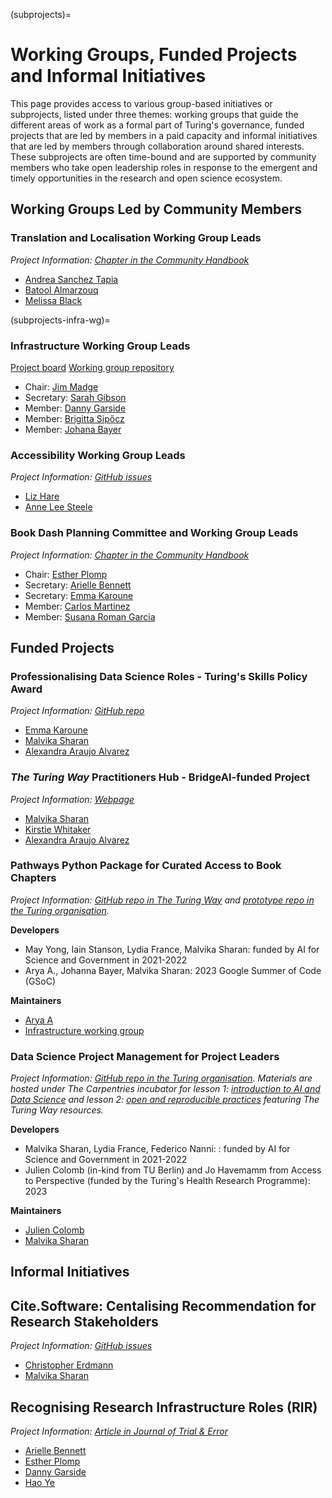(subprojects)=
# Working Groups, Funded Projects and Informal Initiatives

This page provides access to various group-based initiatives or subprojects, listed under three themes: working groups that guide the different areas of work as a formal part of Turing's governance, funded projects that are led by members in a paid capacity and informal initiatives that are led by members through collaboration around shared interests.
These subprojects are often time-bound and are supported by community members who take open leadership roles in response to the emergent and timely opportunities in the research and open science ecosystem.

## Working Groups Led by Community Members

### Translation and Localisation Working Group Leads

*Project Information: [Chapter in the Community Handbook](https://book.the-turing-way.org/community-handbook/translation)*

- [Andrea Sanchez Tapia](https://book.the-turing-way.org/afterword/contributors-record#andrea-sanchez-tapia)
- [Batool Almarzouq](https://book.the-turing-way.org/afterword/contributors-record#batool-almarzouq)
- [Melissa Black](https://book.the-turing-way.org/afterword/contributors-record#melissa-black)

(subprojects-infra-wg)=
### Infrastructure Working Group Leads

[Project board](https://github.com/orgs/the-turing-way/projects/9)
[Working group repository](https://github.com/the-turing-way/infrastructure-working-group)

- Chair: [Jim Madge](https://book.the-turing-way.org/afterword/contributors-record#jim-madge)
- Secretary: [Sarah Gibson](https://book.the-turing-way.org/afterword/contributors-record#sarah-gibson)
- Member: [Danny Garside](https://book.the-turing-way.org/afterword/contributors-record#danny-garside)
- Member: [Brigitta Sipőcz](https://book.the-turing-way.org/afterword/contributors-record#brigitta-sipocz)
- Member: [Johana Bayer](https://book.the-turing-way.org/afterword/contributors-record#likeajumprope)

### Accessibility Working Group Leads

*Project Information: [GitHub issues](https://github.com/the-turing-way/the-turing-way/issues?q=is%3Aissue+is%3Aopen+accessibility+label%3Aaccessibility)*

- [Liz Hare](https://book.the-turing-way.org/afterword/contributors-record#liz-hare)
- [Anne Lee Steele](https://book.the-turing-way.org/afterword/contributors-record#anne-lee-steele)

### Book Dash Planning Committee and Working Group Leads

*Project Information: [Chapter in the Community Handbook](https://book.the-turing-way.org/community-handbook/bookdash)*

- Chair: [Esther Plomp](https://book.the-turing-way.org/afterword/contributors-record#esther-plomp)
- Secretary: [Arielle Bennett](https://book.the-turing-way.org/afterword/contributors-record#arielle-bennett)
- Secretary: [Emma Karoune](https://book.the-turing-way.org/afterword/contributors-record#emma-karoune)
- Member: [Carlos Martinez](https://book.the-turing-way.org/afterword/contributors-record#c-martinez)
- Member: [Susana Roman Garcia](https://book.the-turing-way.org/afterword/contributors-record#susana465)


## Funded Projects 

### Professionalising Data Science Roles - Turing's Skills Policy Award

*Project Information: [GitHub repo](https://github.com/alan-turing-institute/professionalising-data-science-roles)*

- [Emma Karoune](https://book.the-turing-way.org/afterword/contributors-record#emma-karoune)
- [Malvika Sharan](https://book.the-turing-way.org/afterword/contributors-record#malvika-sharan)
- [Alexandra Araujo Alvarez](https://book.the-turing-way.org/afterword/contributors-record#alexandra-araujo-alvarez)

### *The Turing Way* Practitioners Hub - BridgeAI-funded Project

*Project Information: [Webpage](https://www.turing.ac.uk/turing-way-practitioners-hub)*

- [Malvika Sharan](https://book.the-turing-way.org/afterword/contributors-record#malvika-sharan)
- [Kirstie Whitaker](https://book.the-turing-way.org/afterword/contributors-record#kirstie-whitaker)
- [Alexandra Araujo Alvarez](https://book.the-turing-way.org/afterword/contributors-record#alexandra-araujo-alvarez)

### Pathways Python Package for Curated Access to Book Chapters

*Project Information: [GitHub repo in The Turing Way](https://github.com/the-turing-way/pathways) and [prototype repo in the Turing organisation](https://github.com/alan-turing-institute/bio-Turing-Way/).*

**Developers**
- May Yong, Iain Stanson, Lydia France, Malvika Sharan: funded by AI for Science and Government in 2021-2022
- Arya A., Johanna Bayer, Malvika Sharan: 2023 Google Summer of Code (GSoC)

**Maintainers**
- [Arya A](https://book.the-turing-way.org/afterword/contributors-record#arya-a)
- [Infrastructure working group](#subprojects-infra-wg)

### Data Science Project Management for Project Leaders

*Project Information: [GitHub repo in the Turing organisation](https://github.com/alan-turing-institute/data-training-for-bioscience). Materials are hosted under The Carpentries incubator for lesson 1: [introduction to AI and Data Science](https://github.com/carpentries-incubator/managing-computational-projects) and lesson 2: [open and reproducible practices](https://github.com/carpentries-incubator/data-science-ai-senior-researchers) featuring *The Turing Way* resources.*

**Developers**

- Malvika Sharan, Lydia France, Federico Nanni: : funded by AI for Science and Government in 2021-2022
- Julien Colomb (in-kind from TU Berlin) and Jo Havemamm from Access to Perspective (funded by the Turing's Health Research Programme): 2023

**Maintainers**
- [Julien Colomb](https://book.the-turing-way.org/afterword/contributors-record#julien-colomb)
- [Malvika Sharan](https://book.the-turing-way.org/afterword/contributors-record#malvika-sharan)

## Informal Initiatives

## Cite.Software: Centalising Recommendation for Research Stakeholders

*Project Information: [GitHub issues](https://github.com/the-turing-way/the-turing-way/issues?q=is%3Aissue+is%3Aopen+label%3Asoftware-citation)*

- [Christopher Erdmann](https://book.the-turing-way.org/afterword/contributors-record#christopher-erdmann)
- [Malvika Sharan](https://book.the-turing-way.org/afterword/contributors-record#malvika-sharan)

## Recognising Research Infrastructure Roles (RIR)

*Project Information: [Article in Journal of Trial & Error](https://journal.trialanderror.org/pub/manifesto-rewarding-recognizing/release/1)*

- [Arielle Bennett](https://book.the-turing-way.org/afterword/contributors-record#arielle-bennett)
- [Esther Plomp](https://book.the-turing-way.org/afterword/contributors-record#esther-plomp)
- [Danny Garside](https://book.the-turing-way.org/afterword/contributors-record#danny-garside)
- [Hao Ye](https://www.weecology.org/author/hao-ye/)
